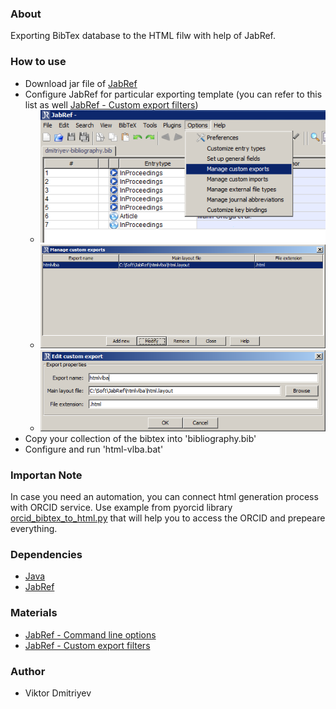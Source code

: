 ### About

Exporting BibTex database to the HTML filw with help of JabRef.

### How to use

* Download jar file of [JabRef](http://jabref.sourceforge.net/download.php)
* Configure JabRef for particular exporting template (you can refer to this list as well [JabRef - Custom export filters](http://jabref.sourceforge.net/help/CustomExports.php))
	* ![](./img/01.png)
	* ![](./img/02.png)
	* ![](./img/03.png)
* Copy your collection of the bibtex into 'bibliography.bib'
* Configure and run 'html-vlba.bat'

### Importan Note

In case you need an automation, you can connect html generation process with ORCID service. Use example from pyorcid library [orcid_bibtex_to_html.py](https://github.com/vdmitriyev/pyorcid/tree/master/examples) that will help you to access the ORCID and prepeare everything.

### Dependencies

* [Java](https://www.java.com/en/download/)
* [JabRef](http://jabref.sourceforge.net/download.php)

### Materials

* [JabRef - Command line options](http://jabref.sourceforge.net/help/CommandLine.php)
* [JabRef - Custom export filters](http://jabref.sourceforge.net/help/CustomExports.php)

### Author

* Viktor Dmitriyev
